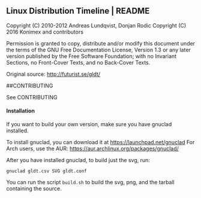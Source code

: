 Linux Distribution Timeline | README
------------------------------------

Copyright (C) 2010-2012 Andreas Lundqvist, Donjan Rodic
Copyright (C) 2016 Konimex and contributors

Permission is granted to copy, distribute and/or modify this document
under the terms of the GNU Free Documentation License, Version 1.3 or
any later version published by the Free Software Foundation; with no
Invariant Sections, no Front-Cover Texts, and no Back-Cover Texts.

Original source: http://futurist.se/gldt/

##CONTRIBUTING

See CONTRIBUTING

#### Installation

If you want to build your own version, make sure you have gnuclad
installed.

To install gnuclad, you can download it at https://launchpad.net/gnuclad
For Arch users, use the AUR: https://aur.archlinux.org/packages/gnuclad/

After you have installed gnuclad, to build just the svg, run:

    gnuclad gldt.csv SVG gldt.conf

You can run the script `build.sh` to build the svg, png, and the tarball
containing the source.
